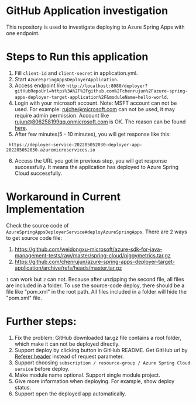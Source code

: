 # GitHub Application investigation

This repository is used to investigate deploying to Azure Spring Apps with one endpoint.

# Steps to Run this application

1. Fill `client-id` and `client-secret` in application.yml.
2. Start `AzureSpringAppsDeployerApplication`.
3. Access endpoint like `http://localhost:8080/deployer?gitHubRepoUrl=https%3A%2F%2Fgithub.com%2Fchenrujun%2Fazure-spring-apps-deployer-target-application%2F&moduleName=hello-world`.
4. Login with your microsoft account. Note: MSFT account can not be used. For example: rujche@microsoft.com can not be used, it may require admin permission. Account like rujun@806258199qq.onmicrosoft.com is OK. The reason can be found [here](https://github.com/AzureAD/microsoft-authentication-library-for-js/issues/1094#issuecomment-549621072).
5. After few minutes(5 - 10 minutes), you will get response like this:
```text
 https://deployer-service-202205052030-deployer-app-202205052030.azuremicroservices.io
```
6. Access the URL you got in previous step, you will get response successfully. It means the application has deployed to Azure Spring Cloud successfully.

# Workaround in Current Implementation

Check the source code of `AzureSpringAppsDeployerService#deployAzureSpringApps`. There are 2 ways to get source code file:
1. https://github.com/weidongxu-microsoft/azure-sdk-for-java-management-tests/raw/master/spring-cloud/piggymetrics.tar.gz
2. https://github.com/chenrujun/azure-spring-apps-deployer-target-application/archive/refs/heads/master.tar.gz

`1` can work but `2` can not. Because after unzipping the second file, all files are included in a folder. To use the source-code deploy, there should be a file like "pom.xml" in the root path. All files included in a folder will hide the "pom.xml" file.

# Further steps:

1. Fix the problem: GitHub downloaded tar.gz file contains a root folder, which make it can not be deployed directly.
2. Support deploy by clicking button in GitHub README. Get GitHub url by [Referer header](https://developer.mozilla.org/en-US/docs/Web/HTTP/Headers/Referer) instead of request parameter.
3. Support choosing `subscription / resource-group / Azure Spring Cloud service` before deploy.
4. Make module name optional. Support single module project.
5. Give more information when deploying. For example, show deploy status.
6. Support open the deployed app automatically.

